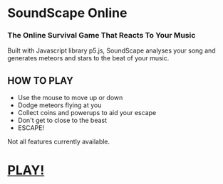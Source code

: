 <h1> SoundScape Online </h1>
<h3> The Online Survival Game That Reacts To Your Music </h2>

<p> Built with Javascript library p5.js, SoundScape analyses your song and generates meteors and stars to the beat of your music. </p>

<h2> HOW TO PLAY </h2>
<ul>
<li> Use the mouse to move up or down </li>
<li> Dodge meteors flying at you </li>
<li> Collect coins and powerups to aid your escape </li>
<li> Don't get to close to the beast </li>
<li> ESCAPE! </li>

</ul>

<p> Not all features currently available. <p>

<h1><a href = "https://marcosmoran.github.io/SoundScape-Online"/> PLAY!</a></h1>

